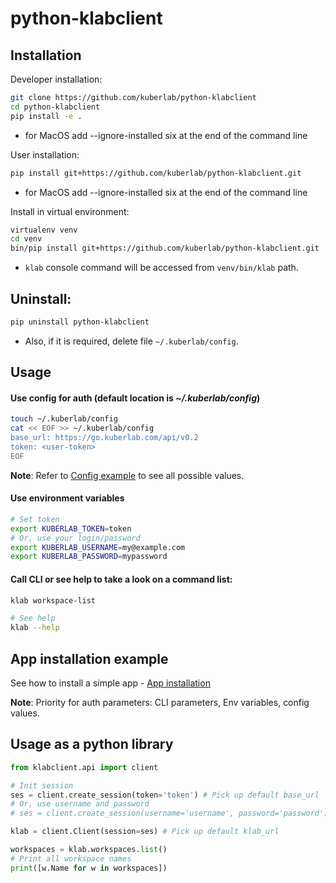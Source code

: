 # python-klabclient

## Installation

Developer installation:

```bash
git clone https://github.com/kuberlab/python-klabclient
cd python-klabclient
pip install -e . 
```
* for MacOS add --ignore-installed six at the end of the command line
    
User installation:

```bash
pip install git+https://github.com/kuberlab/python-klabclient.git
```
* for MacOS add --ignore-installed six at the end of the command line


Install in virtual environment:


```bash
virtualenv venv
cd venv
bin/pip install git+https://github.com/kuberlab/python-klabclient.git
```

* `klab` console command will be accessed from `venv/bin/klab` path.


## Uninstall:

```bash
pip uninstall python-klabclient
```

* Also, if it is required, delete file `~/.kuberlab/config`.

## Usage

#### Use config for auth (default location is *~/.kuberlab/config*)

```bash
touch ~/.kuberlab/config
cat << EOF >> ~/.kuberlab/config
base_url: https://go.kuberlab.com/api/v0.2
token: <user-token>
EOF
```

**Note**: Refer to [Config example](config.yaml.example) to see all possible values.

#### Use environment variables

```bash
# Set token
export KUBERLAB_TOKEN=token
# Or, use your login/password
export KUBERLAB_USERNAME=my@example.com
export KUBERLAB_PASSWORD=mypassword
```

#### Call CLI or see help to take a look on a command list:

```bash
klab workspace-list

# See help
klab --help
```

## App installation example

See how to install a simple app - [App installation](App_installation.md)

**Note**: Priority for auth parameters: CLI parameters, Env variables, config values.

## Usage as a python library

```python
from klabclient.api import client

# Init session
ses = client.create_session(token='token') # Pick up default base_url
# Or, use username and password
# ses = client.create_session(username='username', password='password') # Pick up default base_url

klab = client.Client(session=ses) # Pick up default klab_url

workspaces = klab.workspaces.list()
# Print all workspace names
print([w.Name for w in workspaces])
```
